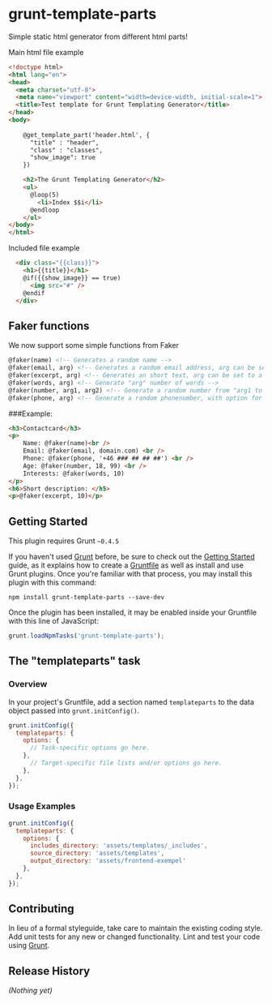 # grunt-template-parts

Simple static html generator from different html parts!


Main html file example

```html
<!doctype html>
<html lang="en">
<head>
  <meta charset="utf-8">
  <meta name="viewport" content="width=device-width, initial-scale=1">
  <title>Test template for Grunt Templating Generator</title>
</head>
<body>
    
    @get_template_part('header.html', {
      "title" : "header",
      "class" : "classes",
      "show_image": true
    })

    <h2>The Grunt Templating Generator</h2>
    <ul>
      @loop(5)
        <li>Index $$i</li>
      @endloop
    </ul>
</body>
</html>
```
Included file example


```html
  <div class="{{class}}">
    <h1>{{title}}</h1>
    @if({{show_image}} == true)
      <img src="#" />
    @endif
  </div>
```

## Faker functions
We now support some simple functions from Faker

```html
@faker(name) <!-- Generates a random name -->
@faker(email, arg) <!-- Generates a random email address, arg can be set to force a specific domain. -->
@faker(excerpt, arg) <!-- Generates an short text, arg can be set to a number to set the number of sentences. -->
@faker(words, arg) <!-- Generate "arg" number of words -->
@faker(number, arg1, arg2) <!-- Generate a random number from "arg1 to arg2" -->
@faker(phone, arg) <!-- Generate a random phonenumber, with option for specific format -->
```

###Example:
```html
<h3>Contactcard</h3>
<p>
    Name: @faker(name)<br />
    Email: @faker(email, domain.com) <br />
    Phone: @faker(phone, '+46 ### ## ## ##') <br />
    Age: @faker(number, 18, 99) <br />
    Interests: @faker(words, 10)  
</p>
<h6>Short description: </h5>
<p>@faker(excerpt, 10)</p>
```


## Getting Started
This plugin requires Grunt `~0.4.5`

If you haven't used [Grunt](http://gruntjs.com/) before, be sure to check out the [Getting Started](http://gruntjs.com/getting-started) guide, as it explains how to create a [Gruntfile](http://gruntjs.com/sample-gruntfile) as well as install and use Grunt plugins. Once you're familiar with that process, you may install this plugin with this command:

```shell
npm install grunt-template-parts --save-dev
```

Once the plugin has been installed, it may be enabled inside your Gruntfile with this line of JavaScript:

```js
grunt.loadNpmTasks('grunt-template-parts');
```

## The "templateparts" task

### Overview
In your project's Gruntfile, add a section named `templateparts` to the data object passed into `grunt.initConfig()`.

```js
grunt.initConfig({
  templateparts: {
    options: {
      // Task-specific options go here.
    },
      // Target-specific file lists and/or options go here.
    },
  },
});
```


### Usage Examples


```js
grunt.initConfig({
  templateparts: {
    options: {
      includes_directory: 'assets/templates/_includes',
      source_directory: 'assets/templates',
      output_directory: 'assets/frontend-exempel'
    },
  },
});
```

## Contributing
In lieu of a formal styleguide, take care to maintain the existing coding style. Add unit tests for any new or changed functionality. Lint and test your code using [Grunt](http://gruntjs.com/).

## Release History
_(Nothing yet)_
